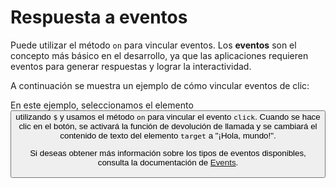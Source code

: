 # Respuesta a eventos

Puede utilizar el método `on` para vincular eventos. Los **eventos** son el concepto más básico en el desarrollo, ya que las aplicaciones requieren eventos para generar respuestas y lograr la interactividad.

A continuación se muestra un ejemplo de cómo vincular eventos de clic:

En este ejemplo, seleccionamos el elemento <button> utilizando `$` y usamos el método `on` para vincular el evento `click`. Cuando se hace clic en el botón, se activará la función de devolución de llamada y se cambiará el contenido de texto del elemento `target` a "¡Hola, mundo!".

Si deseas obtener más información sobre los tipos de eventos disponibles, consulta la documentación de [Events](https://developer.mozilla.org/en-US/docs/Web/Events).

<a href="../../publics/examples/event-demo.html" demo preview></a>

